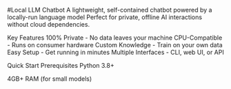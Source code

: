 #Local LLM Chatbot
A lightweight, self-contained chatbot powered by a locally-run language model Perfect for private, offline AI interactions without cloud dependencies.

Key Features
100% Private - No data leaves your machine
CPU-Compatible - Runs on consumer hardware
Custom Knowledge - Train on your own data
Easy Setup - Get running in minutes
Multiple Interfaces - CLI, web UI, or API

Quick Start
Prerequisites
Python 3.8+

4GB+ RAM (for small models)
